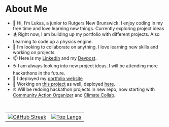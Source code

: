 # About Me 
- 👋 Hi, I’m Lukas, a junior to Rutgers New Brunswick. I enjoy coding in my free time and love learning new things. Currently exploring project ideas
- 🏂 Right now, I am building up my portfolio with different projects. Also Learning to code up a physics engine. 
- 💞️ I’m looking to collaborate on anything. I love learning new skills and working on projects.
- 📫 Here is my [Linkedin](https://www.linkedin.com/in/lukas-frotton-07b79422b/) and my [Devpost](https://devpost.com/ljfrotton). 
- ☕ I am always looking into new project ideas. I will be attending more hackathons in the future.
- 📁 I deployed my [portfolio website](https://lukasjfrotton.netlify.app)
- 🚄 Working on [this project](https://github.com/Lukefrotts227/first-side-project) as well, deployed [here](https://side-project-pioneer.vercel.app/).
- ⏰ Will be redoing hackathon projects in new repo, now starting with [Community Action Organizer](https://github.com/Lukefrotts227/CommunityActionOrganizer2.0) and [Climate Collab](https://github.com/Lukefrotts227/ClimateCollab2.0).

<br>

<table>
  <tr>
    <td>
      <a href="https://git.io/streak-stats">
        <img src="https://streak-stats.demolab.com?user=Lukefrotts227&theme=tokyonight-duo&border=EB18C4&background=45%2CEB2AC3%2CEB5454" alt="GitHub Streak" />
      </a>
    </td>
    <td>
      <a href="https://github.com/anuraghazra/github-readme-stats">
        <img src="https://github-readme-stats.vercel.app/api/top-langs/?username=Lukefrotts227&hide=css,html" alt="Top Langs" />
      </a>
    </td>
  </tr>
</table>

<!---
Lukefrotts227/Lukefrotts227 is a ✨ special ✨ repository because its `README.md` (this file) appears on your GitHub profile.
You can click the Preview link to take a look at your changes.
--->
